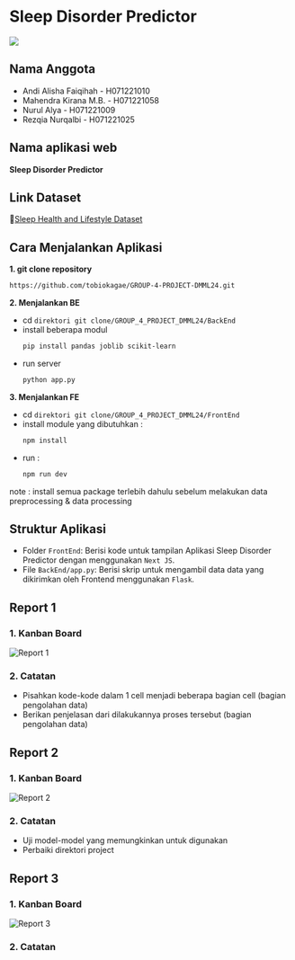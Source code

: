 # **Sleep Disorder Predictor**
![](https://github.com/tobiokagae/GROUP-4-PROJECT-DMML24/assets/113653966/08a72c31-60b1-4efe-b9eb-3987385a2db7)

## **Nama Anggota**
- Andi Alisha Faiqihah - H071221010
- Mahendra Kirana M.B. - H071221058
- Nurul Alya - H071221009
- Rezqia Nurqalbi - H071221025

## **Nama aplikasi web**
**Sleep Disorder Predictor**

## **Link Dataset**
🔗[Sleep Health and Lifestyle Dataset](https://www.kaggle.com/datasets/uom190346a/sleep-health-and-lifestyle-dataset)

## Cara Menjalankan Aplikasi
**1. git clone repository**
```bash
https://github.com/tobiokagae/GROUP-4-PROJECT-DMML24.git
```
**2. Menjalankan BE**
   - cd `direktori git clone/GROUP_4_PROJECT_DMML24/BackEnd`
   - install beberapa modul
      ```bash
      pip install pandas joblib scikit-learn
      ```
   - run server
      ```bash
      python app.py
      ```
   
**3. Menjalankan FE**
   - cd `direktori git clone/GROUP_4_PROJECT_DMML24/FrontEnd`
   - install module yang dibutuhkan :
      ```bash
      npm install
      ```
   - run :
      ```bash
      npm run dev
      ```
     
note : install semua package terlebih dahulu sebelum melakukan data preprocessing & data processing

## Struktur Aplikasi
- Folder `FrontEnd`:
  Berisi kode untuk tampilan Aplikasi Sleep Disorder Predictor dengan menggunakan `Next JS`.
- File `BackEnd/app.py`:
  Berisi skrip untuk mengambil data data yang dikirimkan oleh Frontend menggunakan `Flask`.

## **Report 1**
### **1. Kanban Board**
 ![Report 1](https://github.com/tobiokagae/GROUP-4-PROJECT-DMML24/assets/128783688/3e1aafbf-5a57-402b-82c4-4ca94fa4887e)
 
### **2. Catatan**
 - Pisahkan kode-kode dalam 1 cell menjadi beberapa bagian cell (bagian pengolahan data)
 - Berikan penjelasan dari dilakukannya proses tersebut (bagian pengolahan data)

## **Report 2**
### **1. Kanban Board**
 ![Report 2](https://github.com/tobiokagae/GROUP-4-PROJECT-DMML24/assets/128783688/382a06bd-d2ba-4abe-b222-404b62c512c4)

### **2. Catatan**
 - Uji model-model yang memungkinkan untuk digunakan
 - Perbaiki direktori project

## **Report 3**
### **1. Kanban Board**
 ![Report 3](https://github.com/tobiokagae/GROUP-4-PROJECT-DMML24/assets/113653966/3117cd8c-7d01-47bc-a956-a3c8ab7ca97d)

### **2. Catatan**
